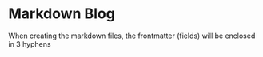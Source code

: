# Markdown Blog

When creating the markdown files, the frontmatter (fields) will be enclosed in 3 hyphens
